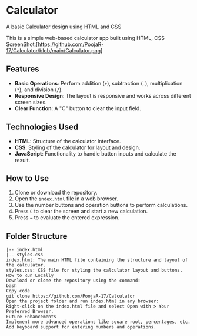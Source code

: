 # Calculator
A basic Calculator design using HTML and CSS

This is a simple web-based calculator app built using HTML, CSS
ScreenShot:[https://github.com/PoojaR-17/Calculator/blob/main/Calculator.png]

## Features

- **Basic Operations**: Perform addition (`+`), subtraction (`-`), multiplication (`*`), and division (`/`).
- **Responsive Design**: The layout is responsive and works across different screen sizes.
- **Clear Function**: A "C" button to clear the input field.

## Technologies Used

- **HTML**: Structure of the calculator interface.
- **CSS**: Styling of the calculator for layout and design.
- **JavaScript**: Functionality to handle button inputs and calculate the result.

## How to Use

1. Clone or download the repository.
2. Open the `index.html` file in a web browser.
3. Use the number buttons and operation buttons to perform calculations.
4. Press `C` to clear the screen and start a new calculation.
5. Press `=` to evaluate the entered expression.

## Folder Structure

```plaintext
|-- index.html
|-- styles.css
index.html: The main HTML file containing the structure and layout of the calculator.
styles.css: CSS file for styling the calculator layout and buttons.
How to Run Locally
Download or clone the repository using the command:
bash
Copy code
git clone https://github.com/PoojaR-17/Calculator
Open the project folder and run index.html in any browser:
Right-click on the index.html file and select Open with > Your Preferred Browser.
Future Enhancements
Implement more advanced operations like square root, percentages, etc.
Add keyboard support for entering numbers and operations.
